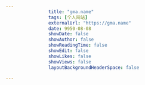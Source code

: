 ---
                title: "gma.name"
                tags: [个人网站]
                externalUrl: "https://gma.name"
                date: 9950-08-08
                showDate: false
                showAuthor: false
                showReadingTime: false
                showEdit: false
                showLikes: false
                showViews: false
                layoutBackgroundHeaderSpace: false
                ---

